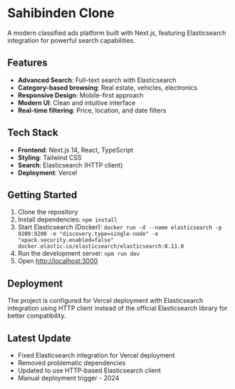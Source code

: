 # Sahibinden Clone

A modern classified ads platform built with Next.js, featuring Elasticsearch integration for powerful search capabilities.

## Features

- **Advanced Search**: Full-text search with Elasticsearch
- **Category-based browsing**: Real estate, vehicles, electronics
- **Responsive Design**: Mobile-first approach
- **Modern UI**: Clean and intuitive interface
- **Real-time filtering**: Price, location, and date filters

## Tech Stack

- **Frontend**: Next.js 14, React, TypeScript
- **Styling**: Tailwind CSS
- **Search**: Elasticsearch (HTTP client)
- **Deployment**: Vercel

## Getting Started

1. Clone the repository
2. Install dependencies: `npm install`
3. Start Elasticsearch (Docker): `docker run -d --name elasticsearch -p 9200:9200 -e "discovery.type=single-node" -e "xpack.security.enabled=false" docker.elastic.co/elasticsearch/elasticsearch:8.11.0`
4. Run the development server: `npm run dev`
5. Open [http://localhost:3000](http://localhost:3000)

## Deployment

The project is configured for Vercel deployment with Elasticsearch integration using HTTP client instead of the official Elasticsearch library for better compatibility.

## Latest Update

- Fixed Elasticsearch integration for Vercel deployment
- Removed problematic dependencies
- Updated to use HTTP-based Elasticsearch client
- Manual deployment trigger - 2024 
